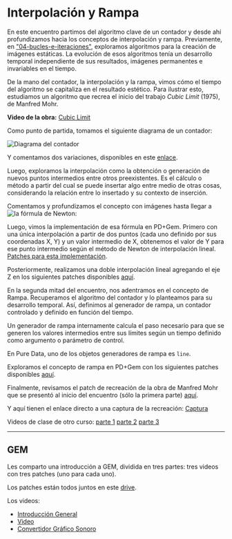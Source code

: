 # Interpolación y Rampa

En este encuentro partimos del algoritmo clave de un contador y desde ahí profundizamos hacia los conceptos de interpolación y rampa. Previamente, en ["04-bucles-e-iteraciones"](https://github.com/ezequielabregu/LCA/blob/main/Clases/04_Bucles_e_Iteraciones/README.md), exploramos algoritmos para la creación de imágenes estáticas. La evolución de esos algoritmos tenía un desarrollo temporal independiente de sus resultados, imágenes permanentes e invariables en el tiempo.

De la mano del contador, la interpolación y la rampa, vimos cómo el tiempo del algoritmo se capitaliza en el resultado estético. Para ilustrar esto, estudiamos  un algoritmo que recrea el inicio del trabajo *Cubic Limit* (1975), de Manfred Mohr.

**Video de la obra:** [Cubic Limit](https://drive.google.com/file/d/1EtrNBF_zOrxUDOaZdq0FjQ_lAxMpmB4g/view?usp=sharing)

Como punto de partida, tomamos el siguiente diagrama de un contador:

![Diagrama del contador](https://github.com/ezequielabregu/LCA/blob/main/Clases/06_Interpolacion_y_Rampa/00-contador-bucle_while.jpg)

Y comentamos dos variaciones, disponibles en este [enlace](https://drive.google.com/drive/folders/1HCSf8EDDRIruEkqJCtuJ4mg7oz2nwpxd?usp=sharing).

Luego, exploramos la interpolación como la obtención o generación de nuevos puntos intermedios entre otros preexistentes. Es el cálculo o método a partir del cual se puede insertar algo entre medio de otras cosas, considerando la relación entre lo insertado y su contexto de inserción.

Comentamos y profundizamos el concepto con imágenes hasta llegar a ![la fórmula de Newton:](https://github.com/ezequielabregu/LCA/blob/main/Clases/06_Interpolacion_y_Rampa/06-interpolacion_lineal_formula_Newton.png)

Luego, vimos la implementación de esa fórmula en PD+Gem. Primero con una única interpolación a partir de dos puntos (cada uno definido por sus coordenadas X, Y) y un valor intermedio de X, obtenemos el valor de Y para ese punto intermedio según el método de Newton de interpolación lineal. [Patches para esta implementación](https://drive.google.com/drive/folders/17ukodswhS1l_XcQYsZynUOMLK4oDWtNm?usp=sharing).

Posteriormente, realizamos una doble interpolación lineal agregando el eje Z en los siguientes patches disponibles [aquí](https://drive.google.com/drive/folders/1M2Oz9P1Gyu0PNkC7cjvAvueGmfFPB4uU?usp=sharing).

En la segunda mitad del encuentro, nos adentramos en el concepto de Rampa. Recuperamos el algoritmo del contador y lo planteamos para su desarrollo temporal. Así, definimos al generador de rampa, un contador controlado y definido en función del tiempo. 

Un generador de rampa internamente calcula el paso necesario para que se generen los valores intermedios entre sus límites según un tiempo definido como argumento o parámetro de control.

En Pure Data, uno de los objetos generadores de rampa es `line`.

Exploramos el concepto de rampa en PD+Gem con los siguientes patches disponibles [aquí](https://drive.google.com/drive/folders/10WeJjUiGj2N9ciDNTBjbnkb_F8RULvXx?usp=sharing).

Finalmente, revisamos el patch de recreación de la obra de Manfred Mohr que se presentó al inicio del encuentro (sólo la primera parte) [aquí](https://drive.google.com/drive/folders/1yas4XHLdbBW5JNXWsNHhqV1DFHOiETUp?usp=sharing).

Y aquí tienen el enlace directo a una captura de la recreación: [Captura](https://drive.google.com/file/d/1cB7EAy0duXsg90m7psZGnYW-Z4Fqw_99/view?usp=sharing)

Videos de clase de otro curso:
[parte 1](https://www.youtube.com/watch?v=dH5kJSNjLEo)
[parte 2](https://www.youtube.com/watch?v=mAhCZJKfnG0) 
[parte 3](https://www.youtube.com/watch?v=VHKu50m4Ys0)


---

## GEM

Les comparto una introducción a GEM, dividida en tres partes: tres videos con tres patches (uno para cada uno).

Los patches están todos juntos en este [drive](https://drive.google.com/drive/folders/1jbwJzeqHl_H5u5WQUppeYlqN-gSE5786?usp=sharing).

Los videos:
- [Introducción General](https://www.youtube.com/watch?v=f-7KTDyXLLA)
- [Video](https://www.youtube.com/watch?v=3DyYt8xnUBc)
- [Convertidor Gráfico Sonoro](https://www.youtube.com/watch?v=bvKzAOsvjbg)
